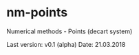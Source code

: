 # nm-points
Numerical methods - Points (decart system)

Last version: v0.1 (alpha)
Date: 21.03.2018
